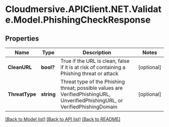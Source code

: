 # Cloudmersive.APIClient.NET.Validate.Model.PhishingCheckResponse
## Properties

Name | Type | Description | Notes
------------ | ------------- | ------------- | -------------
**CleanURL** | **bool?** | True if the URL is clean, false if it is at risk of containing a Phishing threat or attack | [optional] 
**ThreatType** | **string** | Threat type of the Phishing threat; possible values are VerifiedPhishingURL, UnverifiedPhishingURL, or VerifiedPhishingDomain | [optional] 

[[Back to Model list]](../README.md#documentation-for-models) [[Back to API list]](../README.md#documentation-for-api-endpoints) [[Back to README]](../README.md)


